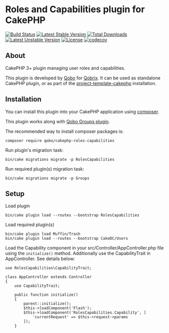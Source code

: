 # Roles and Capabilities plugin for CakePHP

[![Build Status](https://travis-ci.org/QoboLtd/cakephp-roles-capabilities.svg?branch=master)](https://travis-ci.org/QoboLtd/cakephp-roles-capabilities)
[![Latest Stable Version](https://poser.pugx.org/qobo/cakephp-roles-capabilities/v/stable)](https://packagist.org/packages/qobo/cakephp-roles-capabilities)
[![Total Downloads](https://poser.pugx.org/qobo/cakephp-roles-capabilities/downloads)](https://packagist.org/packages/qobo/cakephp-roles-capabilities)
[![Latest Unstable Version](https://poser.pugx.org/qobo/cakephp-roles-capabilities/v/unstable)](https://packagist.org/packages/qobo/cakephp-roles-capabilities)
[![License](https://poser.pugx.org/qobo/cakephp-roles-capabilities/license)](https://packagist.org/packages/qobo/cakephp-roles-capabilities)
[![codecov](https://codecov.io/gh/QoboLtd/cakephp-roles-capabilities/branch/master/graph/badge.svg)](https://codecov.io/gh/QoboLtd/cakephp-roles-capabilities)

## About

CakePHP 3+ plugin managing user roles and capabilities.

This plugin is developed by [Qobo](https://www.qobo.biz) for [Qobrix](https://qobrix.com).  It can be used as standalone CakePHP plugin, or as part of the [project-template-cakephp](https://github.com/QoboLtd/project-template-cakephp) installation.

## Installation

You can install this plugin into your CakePHP application using [composer](http://getcomposer.org).

This plugin works along with [Qobo Groups plugin](https://github.com/QoboLtd/cakephp-groups).

The recommended way to install composer packages is:

```
composer require qobo/cakephp-roles-capabilities
```

Run plugin's migration task:

```
bin/cake migrations migrate -p RolesCapabilities
```

Run required plugin(s) migration task:

```
bin/cake migrations migrate -p Groups
```

## Setup
Load plugin
```
bin/cake plugin load --routes --bootstrap RolesCapabilities
```

Load required plugin(s)
```
bin/cake plugin load Muffin/Trash
bin/cake plugin load --routes --bootstrap CakeDC/Users
```

Load the Capability component in your src/Controller/AppController.php file using the `initialize()` method. Additionally use the CapabilityTrait in AppController. See details below:

```
use RolesCapabilities\CapabilityTrait;

class AppController extends Controller
{
    use CapabilityTrait;

    public function initialize()
    {
        parent::initialize();
        $this->loadComponent('Flash');
        $this->loadComponent('RolesCapabilities.Capability', [
            'currentRequest' => $this->request->params
        ]);
    }
```

